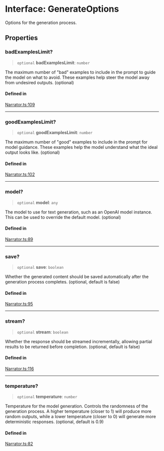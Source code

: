 # Interface: GenerateOptions

Options for the generation process.

## Properties

### badExamplesLimit?

> `optional` **badExamplesLimit**: `number`

The maximum number of "bad" examples to include in the prompt to guide the model on what to avoid.
These examples help steer the model away from undesired outputs.
(optional)

#### Defined in

[Narrator.ts:109](https://github.com/edspencer/narrator-ai/blob/9728cb1b3e5041eeff1a44d2ebffcca474165895/packages/narrator-ai/src/Narrator.ts#L109)

***

### goodExamplesLimit?

> `optional` **goodExamplesLimit**: `number`

The maximum number of "good" examples to include in the prompt for model guidance.
These examples help the model understand what the ideal output looks like.
(optional)

#### Defined in

[Narrator.ts:102](https://github.com/edspencer/narrator-ai/blob/9728cb1b3e5041eeff1a44d2ebffcca474165895/packages/narrator-ai/src/Narrator.ts#L102)

***

### model?

> `optional` **model**: `any`

The model to use for text generation, such as an OpenAI model instance.
This can be used to override the default model.
(optional)

#### Defined in

[Narrator.ts:89](https://github.com/edspencer/narrator-ai/blob/9728cb1b3e5041eeff1a44d2ebffcca474165895/packages/narrator-ai/src/Narrator.ts#L89)

***

### save?

> `optional` **save**: `boolean`

Whether the generated content should be saved automatically after the generation process completes.
(optional, default is false)

#### Defined in

[Narrator.ts:95](https://github.com/edspencer/narrator-ai/blob/9728cb1b3e5041eeff1a44d2ebffcca474165895/packages/narrator-ai/src/Narrator.ts#L95)

***

### stream?

> `optional` **stream**: `boolean`

Whether the response should be streamed incrementally, allowing partial results to be returned
before completion.
(optional, default is false)

#### Defined in

[Narrator.ts:116](https://github.com/edspencer/narrator-ai/blob/9728cb1b3e5041eeff1a44d2ebffcca474165895/packages/narrator-ai/src/Narrator.ts#L116)

***

### temperature?

> `optional` **temperature**: `number`

Temperature for the model generation. Controls the randomness of the generation process.
A higher temperature (closer to 1) will produce more random outputs, while a lower temperature
 (closer to 0) will generate more deterministic responses.
(optional, default is 0.9)

#### Defined in

[Narrator.ts:82](https://github.com/edspencer/narrator-ai/blob/9728cb1b3e5041eeff1a44d2ebffcca474165895/packages/narrator-ai/src/Narrator.ts#L82)
